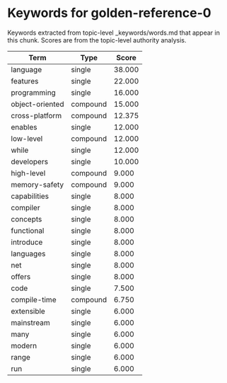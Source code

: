 # Keywords for golden-reference-0

Keywords extracted from topic-level _keywords/words.md that appear in this chunk.
Scores are from the topic-level authority analysis.

| Term | Type | Score |
|------|------|-------|
| language | single | 38.000 |
| features | single | 22.000 |
| programming | single | 16.000 |
| object-oriented | compound | 15.000 |
| cross-platform | compound | 12.375 |
| enables | single | 12.000 |
| low-level | compound | 12.000 |
| while | single | 12.000 |
| developers | single | 10.000 |
| high-level | compound | 9.000 |
| memory-safety | compound | 9.000 |
| capabilities | single | 8.000 |
| compiler | single | 8.000 |
| concepts | single | 8.000 |
| functional | single | 8.000 |
| introduce | single | 8.000 |
| languages | single | 8.000 |
| net | single | 8.000 |
| offers | single | 8.000 |
| code | single | 7.500 |
| compile-time | compound | 6.750 |
| extensible | single | 6.000 |
| mainstream | single | 6.000 |
| many | single | 6.000 |
| modern | single | 6.000 |
| range | single | 6.000 |
| run | single | 6.000 |
